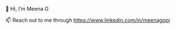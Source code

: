 👋 Hi, I’m Meena G


📫 Reach out to me through https://www.linkedin.com/in/meenagopi

<!---
meena2512/meena2512 is a ✨ special ✨ repository because its `README.md` (this file) appears on your GitHub profile.
You can click the Preview link to take a look at your changes.
--->

